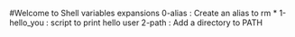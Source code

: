 #Welcome to Shell variables expansions
0-alias : Create an alias to rm *
1-hello_you : script to print hello user
2-path : Add a directory to PATH
